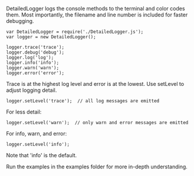 DetailedLogger logs the console methods to the terminal and color codes them. Most importantly, the filename and line number is included for faster debugging.

```
var DetailedLogger = require('./DetailedLogger.js');
var logger = new DetailedLogger();

logger.trace('trace');
logger.debug('debug');
logger.log('log');
logger.info('info');
logger.warn('warn');
logger.error('error');
```

Trace is at the highest log level and error is at the lowest.  Use setLevel to adjust logging detail.

```
logger.setLevel('trace');  // all log messages are emitted
```

For less detail:

```
logger.setLevel('warn');  // only warn and error messages are emitted
```

For info, warn, and error:

```
logger.setLevel('info');
```

Note that 'info' is the default.

Run the examples in the examples folder for more in-depth understanding.
